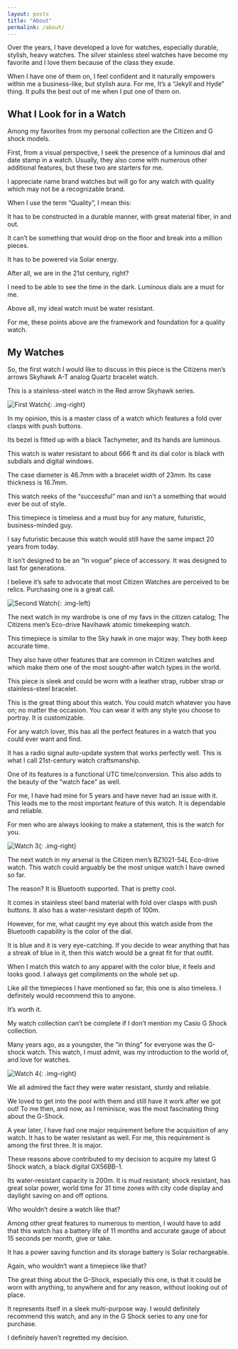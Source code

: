 ```yaml
---
layout: posts
title: "About" 
permalink: /about/
---
```


Over the years, I have developed a love for watches, especially durable, stylish, heavy watches. The silver stainless steel watches have become my favorite and I love them because of the class they exude.

When I have one of them on, I feel confident and it naturally empowers within me a business-like, but stylish aura. For me, It’s a “Jekyll and Hyde” thing. It pulls the best out of me when I put one of them on.

## What I Look for in a Watch 

Among my favorites from my personal collection are the Citizen and G shock models.

First, from a visual perspective, I seek the presence of a luminous dial and date stamp in a watch. Usually, they also come with numerous other additional features, but these two are starters for me.

I appreciate name brand watches but will go for any watch with quality which may not be a recognizable brand.

When I use the term “Quality”, I mean this: 

It has to be constructed in a durable manner, with great material fiber, in and out.

It can’t be something that would drop on the floor and break into a million pieces.

It has to be powered via Solar energy. 

After all, we are in the 21st century, right?

I need to be able to see the time in the dark. Luminous dials are a must for me.

Above all, my ideal watch must be water resistant.

For me, these points above are the framework and foundation for a quality watch. 

## My Watches

So, the first watch I would like to discuss in this piece is the Citizens men’s arrows Skyhawk A-T analog Quartz bracelet watch. 

This is a stainless-steel watch in the Red arrow Skyhawk series.

![First Watch](/img/watches/about/watch-1.png){: .img-right}

In my opinion, this is a master class of a watch which features a fold over clasps with push buttons.

Its bezel is fitted up with a black Tachymeter, and its hands are luminous.

This watch is water resistant to about 666 ft and its dial color is black with subdials and digital windows.

The case diameter is 46.7mm with a bracelet width of 23mm. Its case thickness is 16.7mm.

This watch reeks of the “successful” man and isn’t a something that would ever be out of style. 
 
This timepiece is timeless and a must buy for any mature, futuristic, business-minded guy. 

I say futuristic because this watch would still have the same impact 20 years from today.

It isn’t designed to be an “In vogue” piece of accessory. It was designed to last for generations.

I believe it’s safe to advocate that most Citizen Watches are perceived to be relics. Purchasing one is a great call.

![Second Watch](/img/watches/about/watch-2.jpg){: .img-left}

The next watch in my wardrobe is one of my favs in the citizen catalog; The Citizens men’s Eco-drive Navihawk atomic timekeeping watch.

This timepiece is similar to the Sky hawk in one major way. They both keep accurate time.

They also have other features that are common in Citizen watches and which make them one of the most sought-after watch types in the world.

This piece is sleek and could be worn with a leather strap, rubber strap or stainless-steel bracelet.

This is the great thing about this watch. You could match whatever you have on; no matter the occasion. You can wear it with any style you choose to portray. It is customizable.

For any watch lover, this has all the perfect features in a watch that you could ever want and find.

It has a radio signal auto-update system that works perfectly well. This is what I call 21st-century watch craftsmanship.

One of its features is a functional UTC time/conversion. This also adds to the beauty of the “watch face” as well.

For me, I have had mine for 5 years and have never had an issue with it. This leads me to the most important feature of this watch. It is dependable and reliable.

For men who are always looking to make a statement, this is the watch for you.
 
![Watch 3](/img/watches/about/watch-3.png){: .img-right}

The next watch in my arsenal is the Citizen men’s BZ1021-54L Eco-drive watch. This watch could arguably be the most unique watch I have owned so far.

The reason? It is Bluetooth supported. That is pretty cool.

It comes in stainless steel band material with fold over clasps with push buttons. It also has a water-resistant depth of 100m.

However, for me, what caught my eye about this watch aside from the Bluetooth capability is the color of the dial.

 It is blue and it is very eye-catching. If you decide to wear anything that has a streak of blue in it, then this watch would be a great fit for that outfit.

When I match this watch to any apparel with the color blue, it feels and looks good. I always get compliments on the whole set up.

Like all the timepieces I have mentioned so far, this one is also timeless. I definitely would recommend this to anyone. 

It’s worth it.

My watch collection can’t be complete if I don’t mention my Casio G Shock collection.

Many years ago, as a youngster, the “in thing” for everyone was the G-shock watch. This watch, I must admit, was my introduction to the world of, and love for watches.

![Watch 4](/img/watches/about/watch-4.png){: .img-right}

We all admired the fact they were water resistant, sturdy and reliable.

We loved to get into the pool with them and still have it work after we got out! To me then, and now, as I reminisce, was the most fascinating thing about the G-Shock.

A year later, I have had one major requirement before the acquisition of any watch. It has to be water resistant as well. For me, this requirement is among the first three. It is major.

These reasons above contributed to my decision to acquire my latest G Shock watch, a black digital GX56BB-1.

Its water-resistant capacity is 200m. It is mud resistant; shock resistant, has great solar power, world time for 31 time zones with city code display and daylight saving on and off options.

Who wouldn’t desire a watch like that?

Among other great features to numerous to mention, I would have to add that this watch has a battery life of 11 months and accurate gauge of about 15 seconds per month, give or take.

It has a power saving function and its storage battery is Solar rechargeable.

Again, who wouldn’t want a timepiece like that?

The great thing about the G-Shock, especially this one, is that it could be worn with anything, to anywhere and for any reason, without looking out of place.

It represents itself in a sleek multi-purpose way. I would definitely recommend this watch, and any in the G Shock series to any one for purchase.

I definitely haven’t regretted my decision.